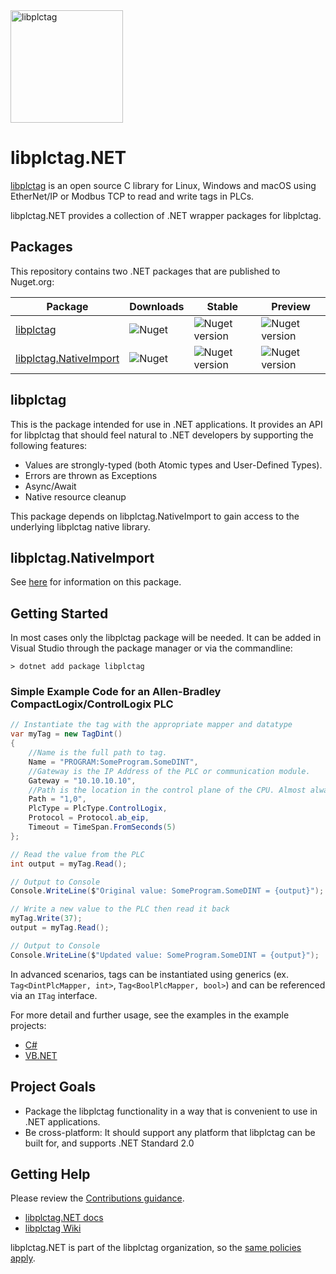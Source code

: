 <img src="https://raw.githubusercontent.com/libplctag/libplctag.NET/master/assets/libplctag-final.svg?sanitize=true" alt="libplctag" width="180"/>
<p>

# libplctag.NET

[libplctag](https://github.com/libplctag/libplctag) is an open source C library for Linux, Windows and macOS using EtherNet/IP or Modbus TCP to read and write tags in PLCs.

libplctag.NET provides a collection of .NET wrapper packages for libplctag.

## Packages

This repository contains two .NET packages that are published to Nuget.org:

| Package | Downloads | Stable | Preview |
|-|-|-|-|
| [libplctag](https://www.nuget.org/packages/libplctag/) | ![Nuget](https://img.shields.io/nuget/dt/libplctag) | ![Nuget version](https://img.shields.io/nuget/v/libplctag) | ![Nuget version](https://img.shields.io/nuget/vpre/libplctag) |
| [libplctag.NativeImport](https://www.nuget.org/packages/libplctag.NativeImport/) | ![Nuget](https://img.shields.io/nuget/dt/libplctag.NativeImport) | ![Nuget version](https://img.shields.io/nuget/v/libplctag.NativeImport) | ![Nuget version](https://img.shields.io/nuget/vpre/libplctag.NativeImport) |


## libplctag

This is the package intended for use in .NET applications.
It provides an API for libplctag that should feel natural to .NET developers by supporting the following features:
* Values are strongly-typed (both Atomic types and User-Defined Types).
* Errors are thrown as Exceptions
* Async/Await
* Native resource cleanup

This package depends on libplctag.NativeImport to gain access to the underlying libplctag native library.

## libplctag.NativeImport

See [here](docs/libplctag.NativeImport.md) for information on this package.

## Getting Started

In most cases only the  libplctag package will be needed. It can be added in Visual Studio through the package manager or via the commandline:

`> dotnet add package libplctag`

### Simple Example Code for an Allen-Bradley CompactLogix/ControlLogix PLC

```csharp
// Instantiate the tag with the appropriate mapper and datatype
var myTag = new TagDint()
{
    //Name is the full path to tag. 
    Name = "PROGRAM:SomeProgram.SomeDINT",
    //Gateway is the IP Address of the PLC or communication module.
    Gateway = "10.10.10.10", 
    //Path is the location in the control plane of the CPU. Almost always "1,0".
    Path = "1,0", 
    PlcType = PlcType.ControlLogix,
    Protocol = Protocol.ab_eip,
    Timeout = TimeSpan.FromSeconds(5)
};

// Read the value from the PLC
int output = myTag.Read();

// Output to Console
Console.WriteLine($"Original value: SomeProgram.SomeDINT = {output}");

// Write a new value to the PLC then read it back
myTag.Write(37);
output = myTag.Read();

// Output to Console
Console.WriteLine($"Updated value: SomeProgram.SomeDINT = {output}");
```
In advanced scenarios, tags can be instantiated using generics (ex. `Tag<DintPlcMapper, int>`, `Tag<BoolPlcMapper, bool>`) and can be referenced via an `ITag` interface.

For more detail and further usage, see the examples in the example projects:

* [C#](src/Examples/CSharp%20DotNetCore)
* [VB.NET](src/Examples/VB.NET%20DotNetCore/Program.vb)

## Project Goals

* Package the libplctag functionality in a way that is convenient to use in .NET applications.
* Be cross-platform: It should support any platform that libplctag can be built for, and supports .NET Standard 2.0

## Getting Help

Please review the [Contributions guidance](CONTRIBUTING.md).

* [libplctag.NET docs](docs)
* [libplctag Wiki](https://github.com/libplctag/libplctag/wiki)

libplctag.NET is part of the libplctag organization, so the [same policies apply](https://github.com/libplctag/libplctag#contact-and-support).
